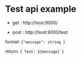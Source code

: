 # Test api example

- get : http://host:9000/

- post : http://host:9000/test

format: `{"message": string }`

return: `{ Text: ${message} }`
